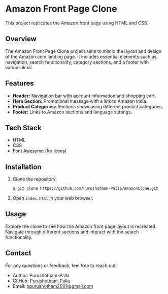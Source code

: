 
# Amazon Front Page Clone

This project replicates the Amazon front page using HTML and CSS.

## Overview

The Amazon Front Page Clone project aims to mimic the layout and design of the Amazon.com landing page. It includes essential elements such as navigation, search functionality, category sections, and a footer with various links.

## Features

- **Header:** Navigation bar with account information and shopping cart.
- **Hero Section:** Promotional message with a link to Amazon India.
- **Product Categories:** Sections showcasing different product categories.
- **Footer:** Links to Amazon sections and language settings.

## Tech Stack

- HTML
- CSS
- Font Awesome (for icons)

## Installation

1. Clone the repository:

   ```bash
   $ git clone https://github.com/Purushotham-Palla/amazonClone.git
   ```

2. Open `index.html` in your web browser.

## Usage

Explore the clone to see how the Amazon front page layout is recreated. Navigate through different sections and interact with the search functionality.

## Contact

For any questions or feedback, feel free to reach out:

- Author: Purushotham-Palla
- GitHub: [Purushotham-Palla](https://github.com/Purushotham-Palla)
- Email: ppurushotham2001@gmail.com
